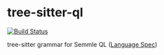 # tree-sitter-ql

[![Build Status](https://dev.azure.com/samlanning/general/_apis/build/status/tree-sitter-ql?branchName=master)](https://dev.azure.com/samlanning/general/_build/latest?definitionId=5&branchName=master)

tree-sitter grammar for Semmle QL ([Language Spec](https://help.semmle.com/QL/ql-spec/language.html))

